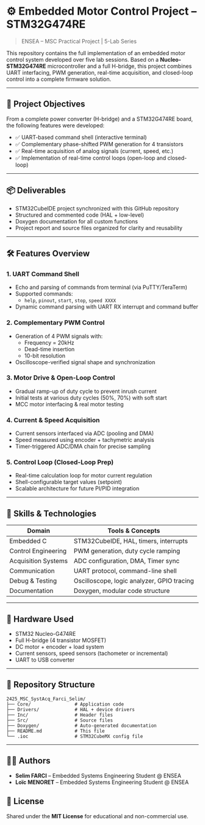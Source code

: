 # ⚙️ Embedded Motor Control Project – STM32G474RE

> ENSEA – MSC Practical Project | 5-Lab Series

This repository contains the full implementation of an embedded motor control system developed over five lab sessions. Based on a **Nucleo-STM32G474RE** microcontroller and a full H-bridge, this project combines UART interfacing, PWM generation, real-time acquisition, and closed-loop control into a complete firmware solution.

---

## 🎯 Project Objectives

From a complete power converter (H-bridge) and a STM32G474RE board, the following features were developed:

- ✅ UART-based command shell (interactive terminal)
- ✅ Complementary phase-shifted PWM generation for 4 transistors
- ✅ Real-time acquisition of analog signals (current, speed, etc.)
- ✅ Implementation of real-time control loops (open-loop and closed-loop)

---

## 📦 Deliverables

- STM32CubeIDE project synchronized with this GitHub repository
- Structured and commented code (HAL + low-level)
- Doxygen documentation for all custom functions
- Project report and source files organized for clarity and reusability

---

## 🛠 Features Overview

### 1. UART Command Shell
- Echo and parsing of commands from terminal (via PuTTY/TeraTerm)
- Supported commands:
  - `help`, `pinout`, `start`, `stop`, `speed XXXX`
- Dynamic command parsing with UART RX interrupt and command buffer

### 2. Complementary PWM Control
- Generation of 4 PWM signals with:
  - Frequency = 20kHz
  - Dead-time insertion
  - 10-bit resolution
- Oscilloscope-verified signal shape and synchronization

### 3. Motor Drive & Open-Loop Control
- Gradual ramp-up of duty cycle to prevent inrush current
- Initial tests at various duty cycles (50%, 70%) with soft start
- MCC motor interfacing & real motor testing

### 4. Current & Speed Acquisition
- Current sensors interfaced via ADC (pooling and DMA)
- Speed measured using encoder + tachymetric analysis
- Timer-triggered ADC/DMA chain for precise sampling

### 5. Control Loop (Closed-Loop Prep)
- Real-time calculation loop for motor current regulation
- Shell-configurable target values (setpoint)
- Scalable architecture for future PI/PID integration

---

## 🧠 Skills & Technologies

| Domain                | Tools & Concepts                            |
|-----------------------|---------------------------------------------|
| Embedded C            | STM32CubeIDE, HAL, timers, interrupts       |
| Control Engineering   | PWM generation, duty cycle ramping          |
| Acquisition Systems   | ADC configuration, DMA, Timer sync          |
| Communication         | UART protocol, command-line shell           |
| Debug & Testing       | Oscilloscope, logic analyzer, GPIO tracing  |
| Documentation         | Doxygen, modular code structure             |

---

## 🧪 Hardware Used
- STM32 Nucleo-G474RE
- Full H-bridge (4 transistor MOSFET)
- DC motor + encoder + load system
- Current sensors, speed sensors (tachometer or incremental)
- UART to USB converter

---

## 📁 Repository Structure
```
2425_MSC_SystAcq_Farci_Selim/
├── Core/                # Application code
├── Drivers/             # HAL + device drivers
├── Inc/                 # Header files
├── Src/                 # Source files
├── Doxygen/             # Auto-generated documentation
├── README.md            # This file
└── .ioc                 # STM32CubeMX config file
```

---

## 👨‍💻 Authors

- **Selim FARCI** – Embedded Systems Engineering Student @ ENSEA  
- **Loïc MENORET** – Embedded Systems Engineering Student @ ENSEA


## 🪪 License

Shared under the **MIT License** for educational and non-commercial use.
